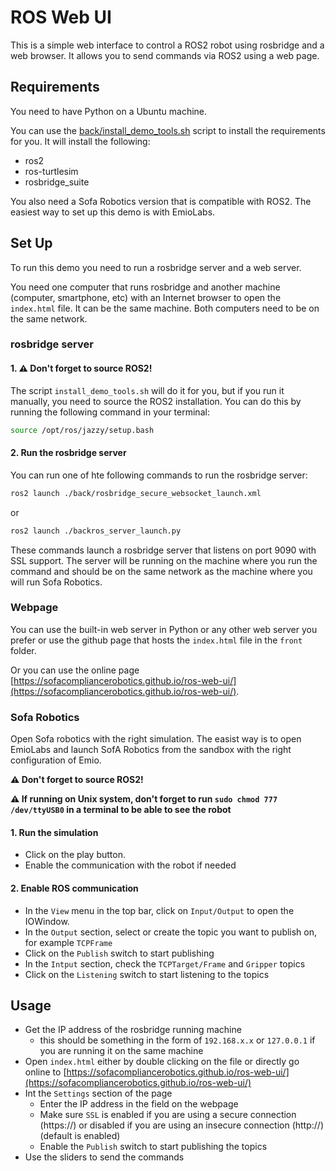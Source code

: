 # ROS Web UI
This is a simple web interface to control a ROS2 robot using rosbridge and a web browser. It allows you to send commands via ROS2 using a web page.

## Requirements
You need to have Python on a Ubuntu machine. 

You can use the [back/install_demo_tools.sh](./back/install_demo_tools.sh) script to install the requirements for you. It will install the following:
- ros2
- ros-turtlesim
- rosbridge_suite

You also need a Sofa Robotics version that is compatible with ROS2. The easiest way to set up this demo is with EmioLabs.

## Set Up
To run this demo you need to run a rosbridge server and a web server.

You need one computer that runs rosbridge and another machine (computer, smartphone, etc) with an Internet browser to open the `index.html` file. It can be the same machine.
Both computers need to be on the same network.

### rosbridge server
#### 1. ⚠️ Don't forget to source ROS2!

The script `install_demo_tools.sh` will do it for you, but if you run it manually, you need to source the ROS2 installation. You can do this by running the following command in your terminal:
```bash
source /opt/ros/jazzy/setup.bash
```

#### 2. Run the rosbridge server
You can run one of hte following commands to run the rosbridge server:

```bash
ros2 launch ./back/rosbridge_secure_websocket_launch.xml
```
or
```bash
ros2 launch ./backros_server_launch.py
```

These commands launch a rosbridge server that listens on port 9090 with SSL support. 
The server will be running on the machine where you run the command and should be on the same network as the machine where you will run Sofa Robotics.

### Webpage
You can use the built-in web server in Python or any other web server you prefer or use the github page that hosts the `index.html` file in the `front` folder.


Or you can use the online page [https://sofacompliancerobotics.github.io/ros-web-ui/](https://sofacompliancerobotics.github.io/ros-web-ui/).

### Sofa Robotics
Open Sofa robotics with the right simulation.
The easist way is to open EmioLabs and launch SofA Robotics from the sandbox with the right configuration of Emio.

__⚠️ Don't forget to source ROS2!__

__⚠️ If running on Unix system, don't forget to run `sudo chmod 777 /dev/ttyUSB0` in a terminal to be able to see the robot__


#### 1. Run the simulation
- Click on the play button.
- Enable the communication with the robot if needed
  
#### 2. Enable ROS communication
- In the `View` menu in the top bar, click on `Input/Output` to open the IOWindow.
- In the `Output` section, select or create the topic you want to publish on, for example `TCPFrame`
- Click on the `Publish` switch to start publishing
- In the `Intput` section, check the `TCPTarget/Frame` and `Gripper` topics
- Click on the `Listening` switch  to start listening to the topics 

## Usage
- Get the IP address of the rosbridge running machine
    - this should be something in the form of `192.168.x.x` or `127.0.0.1` if you are running it on the same machine
- Open `index.html` either by double clicking on the file or directly go online to [https://sofacompliancerobotics.github.io/ros-web-ui/](https://sofacompliancerobotics.github.io/ros-web-ui/)
- Int the `Settings` section of the page
    - Enter the IP address in the field on the webpage
    - Make sure `SSL` is enabled if you are using a secure connection (https://) or disabled if you are using an insecure connection (http://) (default is enabled)
    - Enable the `Publish` switch to start publishing the topics
- Use the sliders to send the commands
